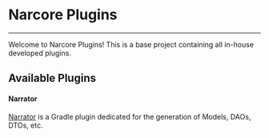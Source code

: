 # Narcore Plugins
---
Welcome to Narcore Plugins!
This is a base project containing all in-house developed plugins.

## Available Plugins
#### Narrator
[Narrator](https://github.com/Narbase/narcore-plugins/tree/develop/narrator) is a Gradle plugin dedicated for the generation of Models, DAOs, DTOs, etc.
